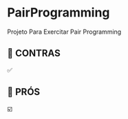 # PairProgramming
Projeto Para Exercitar Pair Programming

## :ledger: CONTRAS
:white_check_mark: 

## :blue_book: PRÓS
:ballot_box_with_check:

